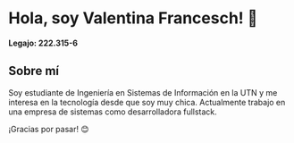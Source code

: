 # Hola, soy Valentina Francesch! 👋
**Legajo: 222.315-6**

## Sobre mí
Soy estudiante de Ingeniería en Sistemas de Información en la UTN y me interesa en la tecnología desde que soy muy chica. Actualmente trabajo en una empresa de sistemas como desarrolladora fullstack.

¡Gracias por pasar! 😊

